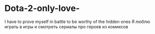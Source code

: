 # Dota-2-only-love-
I have to prove myself in battle to be worthy of the hidden ones
Я люблю играть в игры и смотреть сериалы про героев из комиксов 
